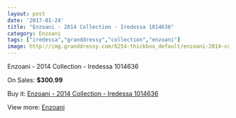```yaml
---
layout: post
date: '2017-01-24'
title: "Enzoani - 2014 Collection - Iredessa 1014636"
category: Enzoani
tags: ["iredessa","granddressy","collection","enzoani"]
image: http://img.granddressy.com/6254-thickbox_default/enzoani-2014-collection-iredessa-1014636.jpg
---
```

Enzoani - 2014 Collection - Iredessa 1014636

On Sales: **$300.99**
<a href="https://www.granddressy.com/en/enzoani/5554-enzoani-2014-collection-iredessa-1014636.html"><amp-img layout="responsive" width="600" height="600" src="//img.granddressy.com/6254-thickbox_default/enzoani-2014-collection-iredessa-1014636.jpg" alt="Enzoani - 2014 Collection - Iredessa 1014636 0" /></a>

Buy it: [Enzoani - 2014 Collection - Iredessa 1014636](https://www.granddressy.com/en/enzoani/5554-enzoani-2014-collection-iredessa-1014636.html "Enzoani - 2014 Collection - Iredessa 1014636")

View more: [Enzoani](https://www.granddressy.com/en/20-enzoani "Enzoani")